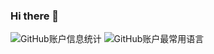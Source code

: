 ### Hi there 👋

![GitHub账户信息统计](https://github-stats.ubrong.com/api?username=nowsoar&show_icons=true&theme=tokyonight&line_height=33)
![GitHub账户最常用语言](https://github-stats.ubrong.com/api/top-langs/?username=nowsoar&theme=tokyonight&card_width=300&hide=language1)





<!--

<a href="https://github.com/anuraghazra/github-readme-stats">
  <img align="center" src="https://github-readme-stats.vercel.app/api/pin/?username=nowsoar&repo=community" />
</a>

<a href="https://github.com/anuraghazra/github-readme-stats">
  <img align="center" src="https://github-readme-stats.vercel.app/api/pin/?username=nowsoar&repo=community" />
</a>



![GitHub仓库信息卡片](https://github-stats.ubrong.com/api/pin/?username=nowsoar&repo=community&theme=dark)
![Visitor Count](https://profile-counter.glitch.me/{nowsoar}/count.svg)
参考：https://www.bilibili.com/read/cv21336135
--!>
<!--
**nowsoar/nowsoar** is a ✨ _special_ ✨ repository because its `README.md` (this file) appears on your GitHub profile.

Here are some ideas to get you started:

- 🔭 I’m currently working on ...
- 🌱 I’m currently learning ...
- 👯 I’m looking to collaborate on ...
- 🤔 I’m looking for help with ...
- 💬 Ask me about ...
- 📫 How to reach me: ...
- 😄 Pronouns: ...
- ⚡ Fun fact: ...
-->
